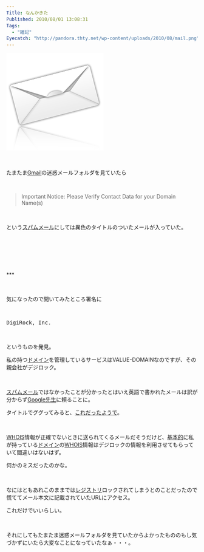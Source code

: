```yaml
---
Title: なんかきた
Published: 2010/08/01 13:08:31
Tags:
  - "雑記"
Eyecatch: "http://pandora.thty.net/wp-content/uploads/2010/08/mail.png"
---
```

<p><span><img class="hatena-fotolife" title="f:id:Ovis:20140120003653p:plain" src="20140120003653.png" alt="f:id:Ovis:20140120003653p:plain" /></span></p>
<p> </p>
<p style="text-align: left;">たまたま<a class="keyword" href="http://d.hatena.ne.jp/keyword/Gmail">Gmail</a>の迷惑メールフォルダを見ていたら</p>
<p> </p>
<blockquote>
<p style="text-align: left;">Important Notice: Please Verify Contact Data for your Domain Name(s)</p>
</blockquote>
<p> </p>
<p style="text-align: left;">という<a class="keyword" href="http://d.hatena.ne.jp/keyword/%A5%B9%A5%D1%A5%E0%A5%E1%A1%BC%A5%EB">スパムメール</a>にしては異色のタイトルのついたメールが入っていた。</p>
<p> </p>
<p style="text-align: left;"> </p>
<p> </p>
***



<p> </p>
<p>気になったので開いてみたところ署名に</p>
<p> </p>
<pre style="text-align: left;">DigiRock, Inc.</pre>
<p> </p>
<p style="text-align: left;">というものを発見。</p>
<p>私の持つ<a class="keyword" href="http://d.hatena.ne.jp/keyword/%A5%C9%A5%E1%A5%A4%A5%F3">ドメイン</a>を管理しているサービスはVALUE-DOMAINなのですが、その親会社がデジロック。</p>
<p> </p>
<p style="text-align: left;"><a class="keyword" href="http://d.hatena.ne.jp/keyword/%A5%B9%A5%D1%A5%E0%A5%E1%A1%BC%A5%EB">スパムメール</a>ではなかったことが分かったとはいえ英語で書かれたメールは訳が分からず<a class="keyword" href="http://d.hatena.ne.jp/keyword/Google%C0%E8%C0%B8">Google先生</a>に頼ることに。</p>
<p>タイトルでググってみると、<a href="https://www.value-domain.com/info.php?action=press&amp;no=20041022-1" target="_blank">これだったようで</a>。</p>
<p> </p>
<p style="text-align: left;"><a class="keyword" href="http://d.hatena.ne.jp/keyword/WHOIS">WHOIS</a>情報が正確でないときに送られてくるメールだそうだけど、<a class="keyword" href="http://d.hatena.ne.jp/keyword/%B4%F0%CB%DC%C5%AA">基本的</a>に私が持っている<a class="keyword" href="http://d.hatena.ne.jp/keyword/%A5%C9%A5%E1%A5%A4%A5%F3">ドメイン</a>の<a class="keyword" href="http://d.hatena.ne.jp/keyword/WHOIS">WHOIS</a>情報はデジロックの情報を利用させてもらっていて間違いはないはず。</p>
<p>何かのミスだったのかな。</p>
<p> </p>
<p style="text-align: left;">なにはともあれこのままでは<a class="keyword" href="http://d.hatena.ne.jp/keyword/%A5%EC%A5%B8%A5%B9%A5%C8%A5%EA">レジストリ</a>ロックされてしまうとのことだったので慌ててメール本文に記載されていたURLにアクセス。</p>
<p>これだけでいいらしい。</p>
<p> </p>
<p style="text-align: left;">それにしてもたまたま迷惑メールフォルダを見ていたからよかったもののもし気づかずにいたら大変なことになっていたなぁ・・・。</p>